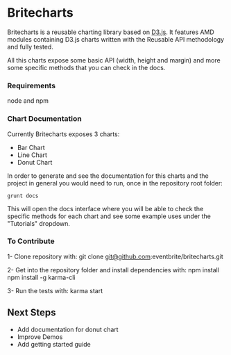 Britecharts
====

Britecharts is a reusable charting library based on [D3.js](http://d3js.org/). It features AMD modules containing D3.js charts written with the Reusable API methodology and fully tested.

All this charts expose some basic API (width, height and margin) and more some specific methods that you can check in the docs.


### Requirements
node and npm


### Chart Documentation
Currently Britecharts exposes 3 charts:
* Bar Chart
* Line Chart
* Donut Chart

In order to generate and see the documentation for this charts and the project in general you would need to run, once in the repository root folder:
    
    grunt docs

This will open the docs interface where you will be able to check the specific methods for each chart and see some example uses under the "Tutorials" dropdown.


### To Contribute
1- Clone repository with:
    git clone git@github.com:eventbrite/britecharts.git

2- Get into the repository folder and install dependencies with:
    npm install
    npm install -g karma-cli

3- Run the tests with:
    karma start


## Next Steps
- Add documentation for donut chart
- Improve Demos
- Add getting started guide
